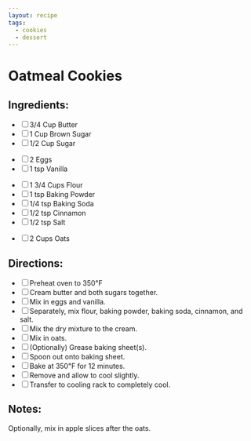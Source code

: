 ```yaml
---
layout: recipe
tags:
  - cookies
  - dessert
---
```


# Oatmeal Cookies

<section class="ingredients">
<h2>Ingredients:</h2>
<ul class="ingredient-list">
<li><label><input type="checkbox">3/4 Cup Butter</label></li>
<li><label><input type="checkbox">1 Cup Brown Sugar</label></li>
<li><label><input type="checkbox">1/2 Cup Sugar</label></li>
</ul>
<ul class="ingredient-list">
<li><label><input type="checkbox">2 Eggs</label></li>
<li><label><input type="checkbox">1 tsp Vanilla</label></li>
</ul>
<ul class="ingredient-list">
<li><label><input type="checkbox">1 3/4 Cups Flour</label></li>
<li><label><input type="checkbox">1 tsp Baking Powder</label></li>
<li><label><input type="checkbox">1/4 tsp Baking Soda</label></li>
<li><label><input type="checkbox">1/2 tsp Cinnamon</label></li>
<li><label><input type="checkbox">1/2 tsp Salt</label></li>
</ul>
<ul class="ingredient-list">
<li><label><input type="checkbox">2 Cups Oats</label></li>
</ul>
</section>
<section class="directions">
<h2>Directions:</h2>
<ul class="direction-list">
<li><label><input type="checkbox">Preheat oven to 350℉</label></li>
<li><label><input type="checkbox">Cream butter and both sugars together.</label></li>
<li><label><input type="checkbox">Mix in eggs and vanilla.</label></li>
<li><label><input type="checkbox">Separately, mix flour, baking powder, baking soda, cinnamon, and salt.</label></li>
<li><label><input type="checkbox">Mix the dry mixture to the cream.</label></li>
<li><label><input type="checkbox">Mix in oats.</label></li>
<li><label><input type="checkbox">(Optionally) Grease baking sheet(s).</label></li>
<li><label><input type="checkbox">Spoon out onto baking sheet.</label></li>
<li><label><input type="checkbox">Bake at 350℉ for 12 minutes.</label></li>
<li><label><input type="checkbox">Remove and allow to cool slightly.</label></li>
<li><label><input type="checkbox">Transfer to cooling rack to completely cool.</label></li>
</section>
<div class="notes">
<h2>Notes:</h2>
Optionally, mix in apple slices after the oats.
</section>